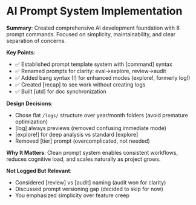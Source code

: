 # AI Prompt System Implementation

**Summary**: Created comprehensive AI development foundation with 8 prompt commands. Focused on simplicity, maintainability, and clear separation of concerns.

**Key Points**:
- ✅ Established prompt template system with [command] syntax
- ✅ Renamed prompts for clarity: eval→explore, review→audit
- ✅ Added bang syntax (!) for enhanced modes (explore!, formerly log!)
- ✅ Created [recap] to see work without creating logs
- ✅ Built [utd] for doc synchronization

**Design Decisions**:
- Chose flat `/logs/` structure over year/month folders (avoid premature optimization)
- [log] always previews (removed confusing immediate mode)
- [explore!] for deep analysis vs standard [explore]
- Removed [tier] prompt (overcomplicated, not needed)

**Why It Matters**: Clean prompt system enables consistent workflows, reduces cognitive load, and scales naturally as project grows.

**Not Logged But Relevant**:
- Considered [review] vs [audit] naming (audit won for clarity)
- Discussed prompt versioning gap (decided to skip for now)
- You emphasized simplicity over feature creep